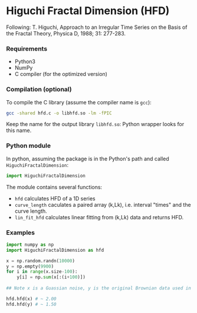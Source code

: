 # Higuchi Fractal Dimension (HFD)

Following:
T. Higuchi, Approach to an Irregular Time Series on the
Basis of the Fractal Theory, Physica D, 1988; 31: 277-283.

### Requirements

- Python3
- NumPy
- C compiler (for the optimized version)

### Compilation (optional)

To compile the C library (assume the compiler name is `gcc`):

```bash
gcc -shared hfd.c -o libhfd.so -lm -fPIC
```

Keep the name for the output library `libhfd.so`: Python wrapper looks for this name.

### Python module

In python, assuming the package is in the Python's path and called `HiguchiFractalDimension`:

```python
import HiguchiFractalDimension
```

The module contains several functions:

- `hfd` calculates HFD of a 1D series
- `curve_length` caculates a paired array (k,Lk), i.e. interval "times" and the curve length.
- `lin_fit_hfd` calculates linear fitting from (k,Lk) data and returns HFD.


### Examples

```python
import numpy as np
import HiguchiFractalDimension as hfd

x = np.random.randn(10000)
y = np.empty(9900)
for i in range(x.size-100):
	y[i] = np.sum(x[:(i+100)])
	
## Note x is a Guassian noise, y is the original Brownian data used in Higuchi, Physica D, 1988.

hfd.hfd(x) # ~ 2.00
hfd.hfd(y) # ~ 1.50
```
